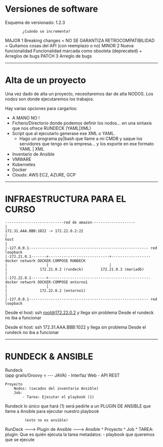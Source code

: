 # Versiones de software

Esquema de versionado: 1.2.3

            ¿Cuándo se incrementa?
MAJOR 1     Breaking changes = NO SE GARANTIZA RETROCOMPATIBILIDAD
                = Quitamos cosas del API (con reemplazo o no)
MINOR 2     Nueva funcionalidad
            Funcionalidad marcada como obsoleta (deprecated)
                + Arreglos de bugs
PATCH 3     Arreglo de bugs

---

# Alta de un proyecto

Una vez dado de alta un proyecto, necesitaremos dar de alta NODOS.
Los nodos son donde ejecutaremos los trabajos.

Hay varias opciones para cargarlos:
- A MANO NO !
- Fichero/Directorio donde podemos definir los nodos... en una sintaxis que nos ofrece RUNDECK (YAML|XML)
- Script que al ejecutarlo generase ese XML o YAML.
    - Hago un programa py|bash que llame a mi CMDB y saque los servidores que tengo en la empresa... y los exporte en ese formato YAML | XML
- Inventario de Ansible
- VMWARE
- Kubernetes
- Docker
- Clouds: AWS EC2, AZURE, GCP

---

# INFRAESTRUCTURA PARA EL CURSO

    ---------------------------red de amazon--------------------
    |
    172.31.AAA.BBB:1022 -> 172.22.0.2:22
    |
    host
    |
    |-127.0.0.1------------------------------------------------------- red loopback
    |-172.21.0.1-------+----------------------------+------------------ docker network DOCKER-COMPOSE RUNDECK
    |                  |                            |
    |               172.21.0.2 (rundeck)        172.21.0.3 (mariadb)
    |
    |-172.22.0.1-------+----------------------------------------------- docker network DOCKER-COMPOSE entorno1
    |                  |                            
    |               172.22.0.2 (entorno1)
    |
    |-127.0.0.1------------------------------------------------------- red loopback

Desde el host: ssh root@172.22.0.2 y llega sin problema
Desde el rundeck no iba a funcionar

Desde el host: ssh 172.31.AAA.BBB:1022 y llega sin problema
Desde el rundeck no iba a funcionar
    
    
---

# RUNDECK & ANSIBLE

Rundeck             
 (app grails/Groovy < --- JAVA)
    - Interfaz Web
    - API REST
    
    Proyecto
        Nodos: (sacados del inventario Ansible)
        Job:
            - Tarea: Ejecutar el playbook (1)

Rundeck lo único que hará (1) será pedirle a un PLUGIN DE ANSIBLE que llame a Ansible para ejecutar nuestro playbook

             (esto no es ansible)
RunDeck ---> Plugin de Ansible ---> Ansible
 ^
 Proyecto
  ^
  Job
   ^
   TAREA: 
        plugin: Que es quién ejecuta la tarea
        metadatos:
            - playbook que queremos que se ejecute 